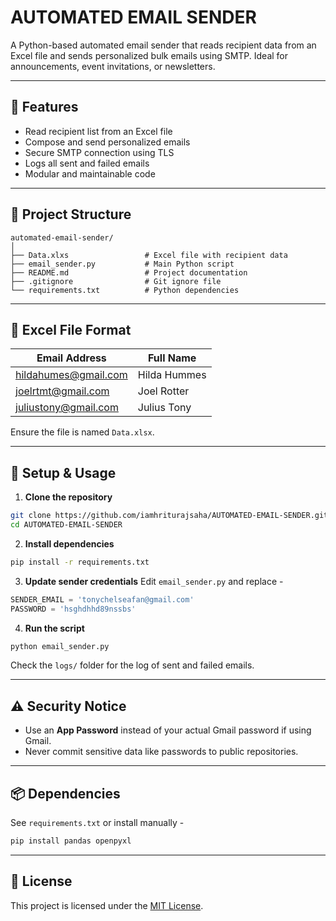 # AUTOMATED EMAIL SENDER

A Python-based automated email sender that reads recipient data from an Excel file and sends personalized bulk emails using SMTP. Ideal for announcements, event invitations, or newsletters.

---

## 🚀 Features

- Read recipient list from an Excel file
- Compose and send personalized emails
- Secure SMTP connection using TLS
- Logs all sent and failed emails
- Modular and maintainable code

---

## 📁 Project Structure

```
automated-email-sender/
│
├── Data.xlxs                 # Excel file with recipient data       
├── email_sender.py           # Main Python script
├── README.md                 # Project documentation
├── .gitignore                # Git ignore file
└── requirements.txt          # Python dependencies
```

---

## 📄 Excel File Format

| Email Address         | Full Name     |
|-----------------------|---------------|
| hildahumes@gmail.com  | Hilda Hummes  |
| joelrtmt@gmail.com    | Joel Rotter   |
| juliustony@gmail.com  | Julius Tony   |

Ensure the file is named `Data.xlsx`.

---

## 🔐 Setup & Usage

1. **Clone the repository**
```bash
git clone https://github.com/iamhriturajsaha/AUTOMATED-EMAIL-SENDER.git
cd AUTOMATED-EMAIL-SENDER
```

2. **Install dependencies**
```bash
pip install -r requirements.txt
```

3. **Update sender credentials**
Edit `email_sender.py` and replace -
```python
SENDER_EMAIL = 'tonychelseafan@gmail.com'
PASSWORD = 'hsghdhhd89nssbs'
```

4. **Run the script**
```bash
python email_sender.py
```

Check the `logs/` folder for the log of sent and failed emails.

---

## ⚠️ Security Notice
- Use an **App Password** instead of your actual Gmail password if using Gmail.
- Never commit sensitive data like passwords to public repositories.

---

## 📦 Dependencies
See `requirements.txt` or install manually -
```bash
pip install pandas openpyxl
```

---

## 📝 License

This project is licensed under the [MIT License](LICENSE).
